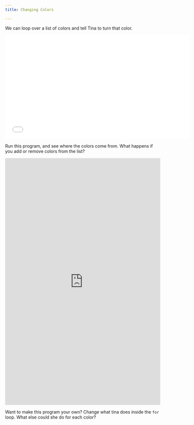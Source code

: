 ```yaml
---
title: Changing Colors

---
```




We can loop over a list of colors and tell Tina to turn that color.

<iframe src="//player.vimeo.com/video/107875423?title=0&amp;byline=0&amp;portrait=0" width="600" height="337" frameborder="0" webkitallowfullscreen mozallowfullscreen allowfullscreen></iframe> 

Run this program, and see where the colors come from.  What happens if you add or remove colors from the list?

<iframe width="100%" height="800" src="https://trinket.io/tools/1.0/jekyll/embed/python#code=import%20turtle%0Atina%20%3D%20turtle.Turtle%28%29%0Atina.shape%28%27turtle%27%29%0A%0Acolors%20%3D%20%5B%22red%22%2C%20%22orange%22%2C%20%22yellow%22%2C%20%22green%22%2C%20%22blue%22%2C%20%22purple%22%2C%20%22black%22%5D%0A%0Afor%20each_color%20in%20colors%3A%0A%20%20%20%20angle%20%3D%20360%20/%20len%28colors%29%0A%20%20%20%20tina.color%28each_color%29%0A%20%20%20%20tina.circle%2840%29%0A%20%20%20%20tina.right%28angle%29%0A%20%20%20%20tina.forward%2830%29" frameborder="0" marginwidth="0" marginheight="0" allowfullscreen></iframe>

Want to make this program your own?  Change what tina does inside the `for` loop.  What else could she do for each color?
